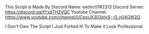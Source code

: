 This Script is Made By 
Discord Name: exotic07#2313
Discord Server: https://discord.gg/fYxdTH2VQC
Youtube Channel: https://www.youtube.com/channel/UCesUX303nlvS--0_n04GW2Q

I Don't Own The Script I Just Forked It!
To Make it Look Professional.
